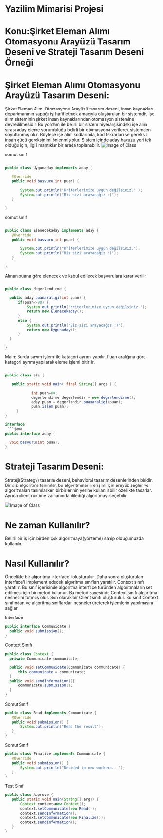 # Yazilim Mimarisi Projesi
# Konu:Şirket Eleman Alımı Otomasyonu Arayüzü Tasarım Deseni ve Strateji Tasarım Deseni Örneği
  
# Şirket Eleman Alımı Otomasyonu Arayüzü Tasarım Deseni:
  Şirket Eleman Alımı Otomasyonu Arayüzü tasarım deseni, insan kaynakları departmanının yaptığı işi hafifletmek amacıyla oluşturulan bir sistemdir. İşe alım sisteminin şirket insan kaynaklarından otomasyon sistemine devredilmesidir. Bu yordam ile belirli bir sistem hiyerarşisindeki işe alım sırası aday eleme sorumluluğu belirli bir otomasyona verilerek sistemden soyutlanmış olur. Böylece işe alım kodlarında, kod tekrarları ve gereksiz insan gücü gereksinimi önlenmiş olur. Sistem içinde aday havuzu yeri tek olduğu için, ilgili mantıklar bir arada toplanabilir.
 ![Image of Class](https://github.com/zeynepabuy/Yazilim-Mimarisi-Projesi/blob/master/ClassDiagram.png)
 
 
 somut sınıf
 ```java

public class Uygunaday implements aday {

	@Override
	public void basvuru(int puan) {

		System.out.println("Kriterlerimize uygun değilsiniz." );
		System.out.println("Biz sizi arayacağız :)");
	}

}

```
somut sınıf
 ```java

public class Elenecekaday implements aday {
	@Override
	public void basvuru(int puan) {

		System.out.println("Kriterlerimize uygun değilsiniz.");
		System.out.println("Biz sizi arayacağız :)");
	}

}

 ```
 Alınan puana göre elenecek ve kabul edilecek başvurulara karar verilir. 
  ```java

public class degerlendirme {

	public aday puanaraligi(int puan) {
		if(puan<=80) {
			System.out.println("Kriterlerimize uygun değilsiniz.");
			return new Elenecekaday();
		}
		else {
			System.out.println("Biz sizi arayacağız :)");
			return new Uygunaday();
		}
	}

}

 ```
 Main:
 Burda sayım işlemi ile katagori ayrımı yapılır. Puan aralığına göre katagori ayrımı yapılarak eleme işlemi bitirilir.
  ```java
  
public class ele {

	 public static void main( final String[] args ) {

	      	  int puan=80;
	    	  degerlendirme degerlendir = new degerlendirme();
		      aday puan = degerlendir.puanaraligi(puan);
		      puan.islem(puan);
	   }
}

interface
   ```java
 public interface aday {

	void basvuru(int puan);
}

 
 ```
# Strateji Tasarım Deseni:
 Strateji(Strategy) tasarım deseni, behavioral tasarım desenlerinden biridir. Bir dizi algoritma tanımlar, bu algoritmaların erişimi için arayüz sağlar ve algoritmaları tanımlarken birbirlerinin yerine kullanılabilir özellikte tasarlar. Ayrıca client runtime zamanında dilediği algoritmayı seçebilir. 
  
  
  ![Image of Class](https://github.com/zeynepabuy/Yazilim-Mimarisi-Projesi/blob/master/StrategyDesign.png)
  


# Ne zaman Kullanılır?

Belirli bir iş için birden çok algoritmaya(yönteme) sahip olduğumuzda kullanılır.

# Nasıl Kullanılır?

Öncelikle bir algoritma interface'i oluşturulur .Daha sonra oluşturulan interface'i implement edecek algoritma sınıfları yaratılır. Context sınıfı yaratılır. Bu sınıf içerisinde algoritma interface türünden algoritmaların set edilmesi için bir metod bulunur. Bu metod sayesinde Context sınıfı algoritma nesnesini tutmuş olur. Son olarak bir Client sınıfı oluşturulur. Bu sınıf Context sınıfından ve algoritma sınıflardan nesneler üreterek işlemlerin yapılmasını sağlar 

Interface
  ```java
public interface Communicate {
    public void submission();
}
 
 ```
Context Sınıfı
  ```java
  public class Context {
    private Communicate communicate;

    public void setCommunicate(Communicate communicate) {
        this.communicate = communicate;
    }
    public void sendInformation(){
        communicate.submission();
    }
}

 ```
 Somut Sınıf
 ```java
 public class Read implements Communicate {
    @Override
    public void submission() {
        System.out.println("Read the result");
    }
}


 ```
 Somut Sınıf
 ```java
 public class Finalize implements Communicate {
    @Override
    public void submission() {
        System.out.println("Decided to new workers.. ");
    }
}


 ```
Test Sınıf
 ```java
public class Approve {
    public static void main(String[] args) {
        Context context=new Context();
        context.setCommunicate(new Read());
        context.sendInformation();
        context.setCommunicate(new Finalize());
        context.sendInformation();
    }
}
